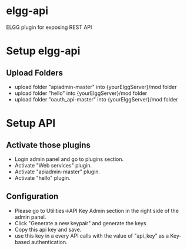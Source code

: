 # elgg-api
ELGG plugin for exposing REST API


# Setup elgg-api


## Upload Folders
- upload folder "apiadmin-master" into {yourElggServer}/mod folder
- upload folder "hello" into {yourElggServer}/mod folder
- upload folder "oauth_api-master" into {yourElggServer}/mod folder


# Setup API

## Activate those plugins
- Login admin panel and go to plugins section.
- Activate "Web services" plugin.
- Activate "apiadmin-master" plugin.
- Activate "hello" plugin.

## Configuration
- Please go to Utilities->API Key Admin section in the right side of the admin panel.
- Click "Generate a new keypair" and generate the keys
- Copy this api key and save.
- use this key in a every API calls with the value of "api_key" as a Key-based authentication.

